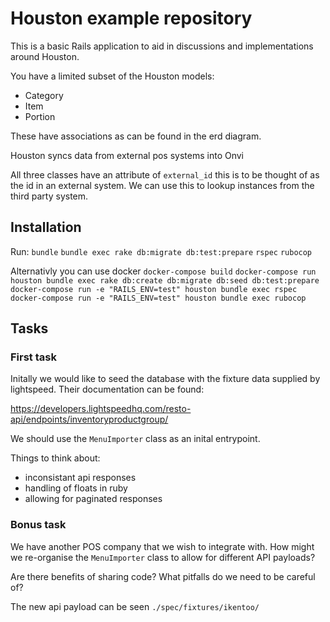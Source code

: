 # Houston example repository

This is a basic Rails application to aid in discussions and implementations around Houston.

You have a limited subset of the Houston models:

- Category
- Item
- Portion

These have associations as can be found in the erd diagram.

Houston syncs data from external pos systems into Onvi

All three classes have an attribute of `external_id` this is to be thought of as the id in an external system.  We can use this to lookup instances from the third party system.

## Installation

Run:
    `bundle`
    `bundle exec rake db:migrate db:test:prepare`
    `rspec`
    `rubocop`

Alternativly you can use docker
    `docker-compose build`
    `docker-compose run houston bundle exec rake db:create db:migrate db:seed db:test:prepare`
    `docker-compose run -e "RAILS_ENV=test" houston bundle exec rspec`
    `docker-compose run -e "RAILS_ENV=test" houston bundle exec rubocop`

## Tasks

### First task

Initally we would like to seed the database with the fixture data supplied by lightspeed.  Their documentation can be found:

https://developers.lightspeedhq.com/resto-api/endpoints/inventoryproductgroup/

We should use the `MenuImporter` class as an inital entrypoint.

Things to think about:
- inconsistant api responses
- handling of floats in ruby
- allowing for paginated responses

### Bonus task

We have another POS company that we wish to integrate with.  How might we re-organise the `MenuImporter` class to allow for different API payloads?

Are there benefits of sharing code?  What pitfalls do we need to be careful of?

The new api payload can be seen `./spec/fixtures/ikentoo/`